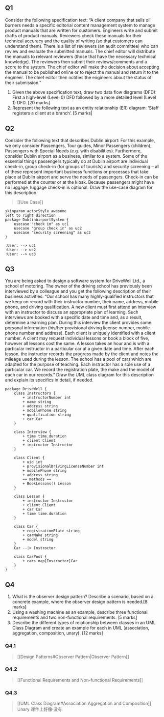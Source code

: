 ## Q1

Consider the following specification text: “A client company that sells oil burners needs a specific editorial content management system to manage product manuals that are written for customers. Engineers write and submit drafts of product manuals. Reviewers check these manuals for their technical accuracy and the quality of writing (so that customers can understand them). There is a list of reviewers (an audit committee) who can review and evaluate the submitted manuals. The chief editor will distribute the manuals to relevant reviewers (those that have the necessary technical knowledge). The reviewers then submit their reviews/comments and a score to the system. The chief editor will make the decision about accepting the manual to be published online or to reject the manual and return it to the engineer. The chief editor then notifies the engineers about the status of their submission.”
1. Given the above specification text, draw two data flow diagrams (DFD): First a high-level (Level 0) DFD followed by a more detailed level (Level 1) DFD. [20 marks]
2. Represent the following text as an entity relationship (ER) diagram: ‘Staff registers a client at a branch’. [5 marks]


## Q2

Consider the following text that describes Dublin airport: For this example, we only consider Passengers, Tour guides, Minor Passengers (children), Passengers with Special Needs (e.g. with disabilities). Furthermore, consider Dublin airport as a business, similar to a system. Some of the essential things passengers typically do at Dublin airport are individual check-in, group check-in (for groups of tourists) and security screening – all of these represent important business functions or processes that take place at Dublin airport and serve the needs of passengers. Check-in can be performed at the counter or at the kiosk. Because passengers might have no luggage, luggage check-in is optional.
Draw the use-case diagram for this description.

> [[Use Case]]

```puml
skinparam actorStyle awesome
left to right direction
package DublinAirportSystem {
	usecase "check in" as uc1
	usecase "group check in" as uc2
	usecase "security screening" as uc3
}

:User: --> uc1
:User: --> uc2
:User: --> uc3
```


## Q3

You are being asked to design a software system for DriveWell Ltd., a school of motoring. The owner of the driving school has previously been interviewed by a colleague and you get the following description of their business activities:
“Our school has many highly-qualified instructors that we keep on record with their instructor number, their name, address, mobile phone, and driving qualification. A new client must first attend an interview with an instructor to discuss an appropriate plan of learning. Such interviews are booked with a specific date and time and, as a result, determine a learning plan. During this interview the client provides some personal information (his/her provisional driving license number, mobile phone number and address). Each client is uniquely identified with a client number. A client may request individual lessons or book a block of five, however all lessons cost the same. A lesson takes an hour and is with a particular instructor in a particular car at a given date and time. After each lesson, the instructor records the progress made by the client and notes the mileage used during the lesson. The school has a pool of cars which are adapted for the purpose of teaching. Each instructor has a sole use of a particular car. We record the registration plate, the make and the model of each car in our records.”
Draw the UML class diagram for this description and explain its specifics in
detail, if needed.

```puml
package DriveWell {
	class Instructors {
		+ instructorNumber int
		+ name string
		+ address string
		+ mobilePhone string
		+ qualification string
		+ car Car
	}
	
	class Interview {
		+ time time.duration
		+ client Client
		+ instructor Instructor
	}
	
	class Client {
		+ uid int
		+ provisionalDrivingLicenseNumber int
		+ mobilePhone string
		+ address string
		== methods ==
		+ BookLessons() Lesson
	}
	
	class Lesson {
		+ instructor Instructor
		+ client Client
		+ car Car
		+ time time.duration
	}
	
	class Car {
		+ registrationPlate string
		+ carMake string
		+ model string
	}
	Car --|> Instroctor
	
	class CarPool {
		+ cars map[Instroctor]Car
	}
}
```


## Q4

1. What is the observer design pattern? Describe a scenario, based on a concrete example, where the observer design pattern is needed.[8 marks]
2. Using a washing machine as an example, describe three functional requirements and two non-functional requirements. [5 marks]
3. Describe the different types of relationship between classes in an UML Class Diagram and create an example for each in UML (association, aggregation, composition, unary). [12 marks]

### Q4.1

> [[Design Patterns#Observer Pattern|Observer Pattern]]

### Q4.2

> [[Functional Requirements and Non-functional Requirements]]

### Q4.3

> [[UML Class Diagram#Association Aggregation and Composition]]  
> Unary 课件上好像·没有